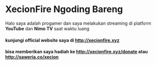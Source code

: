 # XecionFire Ngoding Bareng

Halo saya adalah progamer dan saya melakukan streaming di platform **YouTube** dan **Nimo TV** saat waktu luang


#### kunjungi official website saya di http://xecionfire.xyz

#### bisa memberikan saya hadiah ke http://xecionfire.xyz/donate atau http://saweria.co/xecion

